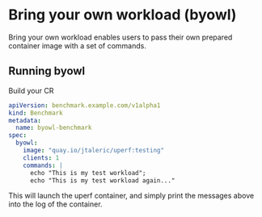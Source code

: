 # Bring your own workload (byowl)

Bring your own workload enables users to pass their own prepared
container image with a set of commands.

## Running byowl

Build your CR

```yaml
apiVersion: benchmark.example.com/v1alpha1
kind: Benchmark
metadata:
  name: byowl-benchmark
spec:
  byowl:
    image: "quay.io/jtaleric/uperf:testing"
    clients: 1
    commands: |
      echo "This is my test workload";
      echo "This is my test workload again..."
```

This will launch the uperf container, and simply print the messages
above into the log of the container.

